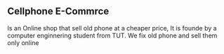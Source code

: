 ## Cellphone E-Commrce 

Is an Online shop that sell old phone at a cheaper price, It is founde by a
computer enginnering student from TUT. We fix old phone and sell them only online

